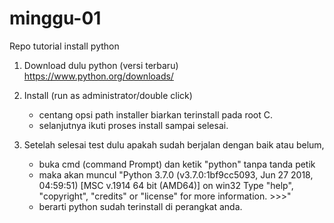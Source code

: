 # minggu-01

Repo tutorial install python

 1. Download dulu python (versi terbaru)
	https://www.python.org/downloads/
	
 2. Install (run as administrator/double click)
	- centang opsi path installer biarkan terinstall
	  pada root C.
	- selanjutnya ikuti proses install sampai selesai.

 3. Setelah selesai test dulu apakah sudah berjalan dengan baik atau belum,
    - buka cmd (command Prompt) dan ketik "python" tanpa tanda petik
	- maka akan muncul "Python 3.7.0 (v3.7.0:1bf9cc5093, Jun 27 2018, 04:59:51) [MSC v.1914 64 bit (AMD64)] on win32
                        Type "help", "copyright", "credits" or "license" for more information.
                        >>>"
	- berarti python sudah terinstall di perangkat anda.
